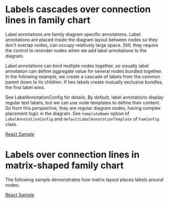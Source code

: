 # Labels cascades over connection lines in family chart
Label annotations are family diagram specific annotations. Label annotations are placed inside the diagram layout between nodes so they don't overlap nodes, can occupy relatively large space. Still, they require the control to rerender nodes when we add label annotations to the diagram. 

Label annotations can bind multiple nodes together, so visually label annotation can define aggregate value for several nodes bundled together.  In the following example, we create a cascade of labels from the common parent down to its children. If two labels create mutually exclusive bundles, the first label wins.

See LabelAnnotationConfig for details. By default, label annotations display regular text labels, but we can use node templates to define their content. So from this perspective, they are regular diagram nodes, having complex placement logic in the diagram. See `templateName` option of `LabelAnnotationConfig` and `defaultLabelAnnotationTemplate` of `FamConfig` class.

[React Sample](../src/components/Samples/LabelsCascadesInFamilyChart.js)

# Labels over connection lines in matrix-shaped family chart
The following sample demonstrates how matrix layout places labels around nodes.

[React Sample](../src/components/Samples/LabelsNMatrixInFamilyChart.js)